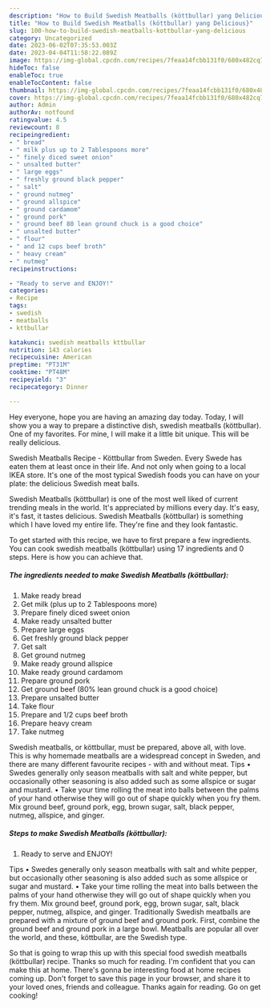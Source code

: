 ```yaml
---
description: "How to Build Swedish Meatballs (köttbullar) yang Delicious}"
title: "How to Build Swedish Meatballs (köttbullar) yang Delicious}"
slug: 100-how-to-build-swedish-meatballs-kottbullar-yang-delicious
category: Uncategorized
date: 2023-06-02T07:35:53.003Z
date: 2023-04-04T11:58:22.089Z
image: https://img-global.cpcdn.com/recipes/7feaa14fcbb131f0/680x482cq70/swedish-meatballs-kottbullar-recipe-main-photo.jpg
hideToc: false
enableToc: true
enableTocContent: false
thumbnail: https://img-global.cpcdn.com/recipes/7feaa14fcbb131f0/680x482cq70/swedish-meatballs-kottbullar-recipe-main-photo.jpg
cover: https://img-global.cpcdn.com/recipes/7feaa14fcbb131f0/680x482cq70/swedish-meatballs-kottbullar-recipe-main-photo.jpg
author: Admin
authorAv: notfound
ratingvalue: 4.5
reviewcount: 8
recipeingredient:
- " bread"
- " milk plus up to 2 Tablespoons more"
- " finely diced sweet onion"
- " unsalted butter"
- " large eggs"
- " freshly ground black pepper"
- " salt"
- " ground nutmeg"
- " ground allspice"
- " ground cardamom"
- " ground pork"
- " ground beef 80 lean ground chuck is a good choice"
- " unsalted butter"
- " flour"
- " and 12 cups beef broth"
- " heavy cream"
- " nutmeg"
recipeinstructions:

- "Ready to serve and ENJOY!"
categories:
- Recipe
tags:
- swedish
- meatballs
- kttbullar

katakunci: swedish meatballs kttbullar 
nutrition: 143 calories
recipecuisine: American
preptime: "PT31M"
cooktime: "PT48M"
recipeyield: "3"
recipecategory: Dinner

---
```



Hey everyone, hope you are having an amazing day today. Today, I will show you a way to prepare a distinctive dish, swedish meatballs (köttbullar). One of my favorites. For mine, I will make it a little bit unique. This will be really delicious.

Swedish Meatballs Recipe - Köttbullar from Sweden. Every Swede has eaten them at least once in their life. And not only when going to a local IKEA store. It&#39;s one of the most typical Swedish foods you can have on your plate: the delicious Swedish meat balls.

Swedish Meatballs (köttbullar) is one of the most well liked of current trending meals in the world. It's appreciated by millions every day. It's easy, it's fast, it tastes delicious. Swedish Meatballs (köttbullar) is something which I have loved my entire life. They're fine and they look fantastic.


To get started with this recipe, we have to first prepare a few ingredients. You can cook swedish meatballs (köttbullar) using 17 ingredients and 0 steps. Here is how you can achieve that.

<!--inarticleads1-->

##### The ingredients needed to make Swedish Meatballs (köttbullar):

1. Make ready  bread
1. Get  milk (plus up to 2 Tablespoons more)
1. Prepare  finely diced sweet onion
1. Make ready  unsalted butter
1. Prepare  large eggs
1. Get  freshly ground black pepper
1. Get  salt
1. Get  ground nutmeg
1. Make ready  ground allspice
1. Make ready  ground cardamom
1. Prepare  ground pork
1. Get  ground beef (80% lean ground chuck is a good choice)
1. Prepare  unsalted butter
1. Take  flour
1. Prepare  and 1/2 cups beef broth
1. Prepare  heavy cream
1. Take  nutmeg


Swedish meatballs, or köttbullar, must be prepared, above all, with love. This is why homemade meatballs are a widespread concept in Sweden, and there are many different favourite recipes - with and without meat. Tips • Swedes generally only season meatballs with salt and white pepper, but occasionally other seasoning is also added such as some allspice or sugar and mustard. • Take your time rolling the meat into balls between the palms of your hand otherwise they will go out of shape quickly when you fry them. Mix ground beef, ground pork, egg, brown sugar, salt, black pepper, nutmeg, allspice, and ginger. 

<!--inarticleads2-->

##### Steps to make Swedish Meatballs (köttbullar):


1. Ready to serve and ENJOY!

Tips • Swedes generally only season meatballs with salt and white pepper, but occasionally other seasoning is also added such as some allspice or sugar and mustard. • Take your time rolling the meat into balls between the palms of your hand otherwise they will go out of shape quickly when you fry them. Mix ground beef, ground pork, egg, brown sugar, salt, black pepper, nutmeg, allspice, and ginger. Traditionally Swedish meatballs are prepared with a mixture of ground beef and ground pork. First, combine the ground beef and ground pork in a large bowl. Meatballs are popular all over the world, and these, köttbullar, are the Swedish type. 

So that is going to wrap this up with this special food swedish meatballs (köttbullar) recipe. Thanks so much for reading. I'm confident that you can make this at home. There's gonna be interesting food at home recipes coming up. Don't forget to save this page in your browser, and share it to your loved ones, friends and colleague. Thanks again for reading. Go on get cooking!
